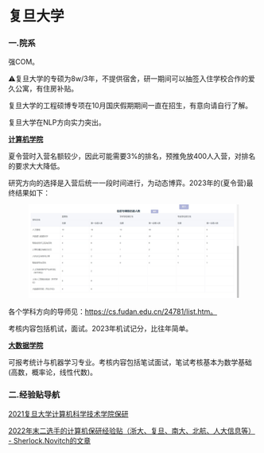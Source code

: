 # 复旦大学

### 一.院系

强COM。

⚠复旦大学的专硕为8w/3年，不提供宿舍，研一期间可以抽签入住学校合作的爱久公寓，有住房补贴。

复旦大学的工程硕博专项在10月国庆假期期间一直在招生，有意向请自行了解。

复旦大学在NLP方向实力突出。

[**计算机学院**](https://cs.fudan.edu.cn/main.htm)

夏令营时入营名额较少，因此可能需要3%的排名，预推免放400人入营，对排名的要求大大降低。

研究方向的选择是入营后统一一段时间进行，为动态博弈。2023年的(夏令营)最终结果如下：

<figure><img src="../.gitbook/assets/fdusummercamp.jpg" alt="" width=""><figcaption></figcaption></figure>

各个学科方向的导师见：https://cs.fudan.edu.cn/24781/list.htm。

考核内容包括机试，面试。2023年机试记分，比往年简单。

[**大数据学院**](https://sds.fudan.edu.cn/)

可报考统计与机器学习专业。考核内容包括笔试面试，笔试考核基本为数学基础(高数，概率论，线性代数)。

### 二.经验贴导航

[2021复旦大学计算机科学技术学院保研](http://t.csdnimg.cn/3dWT8)

[2022年末二选手的计算机保研经验贴（浙大、复旦、南大、北航、人大信息等） - Sherlock.Novitch的文章](https://zhuanlan.zhihu.com/p/631063637)

